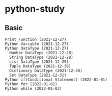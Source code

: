 # python-study
  ## Basic
    Print Function (2021-12-27)
    Python Variable (2021-12-27)
    Python DataType (2021-12-27)
      Number DataType (2021-12-28)
      String DataType (2021-12-28)
      List DataType (2021-12-29)
      Tuple DataType (2021-12-30)
      Dictionary DataType (2021-12-30)
      Set DataType (2021-12-31)
    Python if(Conditional Statement) (2022-01-01)
    Python for (2022-01-02)
    Python while (2022-01-03)